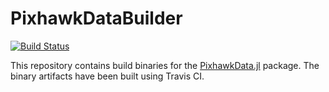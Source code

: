 # PixhawkDataBuilder

[![Build Status](https://travis-ci.com/akshayhiregoudar/PixhawkDataBuilder.jl.svg?branch=master)](https://travis-ci.com/akshayhiregoudar/PixhawkDataBuilder)

This repository contains build binaries for the [PixhawkData.jl](https://github.com/akshayhiregoudar/PixhawkData.jl) package. The binary artifacts have been built using Travis CI.
